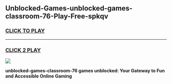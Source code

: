 
## Unblocked-Games-unblocked-games-classroom-76-Play-Free-spkqv
<h3>
<a href="https://premium76.site?title=unblocked-games-classroom-76&ref=18A1">CLICK TO PLAY</a></h3>
<hr>

<h3>
<a href="https://premium76.site?title=unblocked-games-classroom-76&ref=18A1">CLICK 2 PLAY</a>
  
</h3>

<a href="https://premium76.site?title=unblocked-games-classroom-76&ref=18A1"><img src="https://clearcache.store/games.png"></a>


**unblocked-games-classroom-76 games unblocked: Your Gateway to Fun and Accessible Online Gaming**
